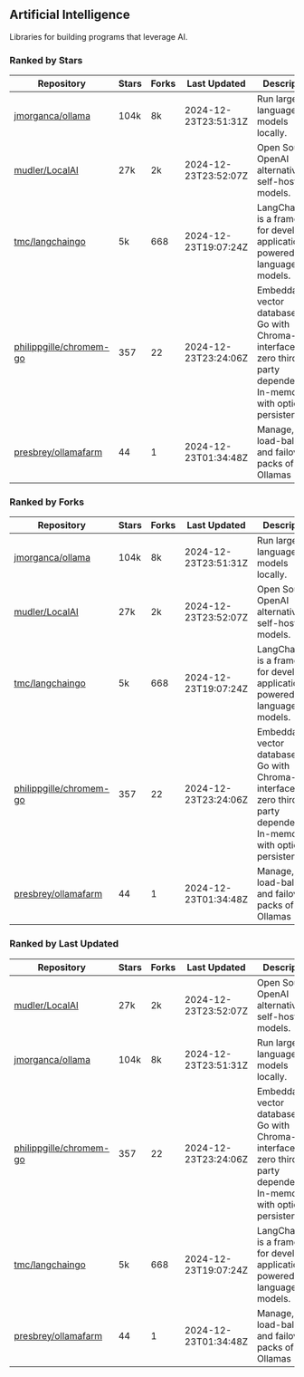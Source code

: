 ## Artificial Intelligence

Libraries for building programs that leverage AI.

### Ranked by Stars

| Repository | Stars | Forks | Last Updated | Description | 
|------------|-------|-------|--------------|-------------|
| [jmorganca/ollama](https://github.com/jmorganca/ollama) | 104k | 8k | 2024-12-23T23:51:31Z |  Run large language models locally. |
| [mudler/LocalAI](https://github.com/mudler/LocalAI) | 27k | 2k | 2024-12-23T23:52:07Z |  Open Source OpenAI alternative, self-host AI models. |
| [tmc/langchaingo](https://github.com/tmc/langchaingo) | 5k | 668 | 2024-12-23T19:07:24Z |  LangChainGo is a framework for developing applications powered by language models. |
| [philippgille/chromem-go](https://github.com/philippgille/chromem-go) | 357 | 22 | 2024-12-23T23:24:06Z |  Embeddable vector database for Go with Chroma-like interface and zero third-party dependencies. In-memory with optional persistence. |
| [presbrey/ollamafarm](https://github.com/presbrey/ollamafarm) | 44 | 1 | 2024-12-23T01:34:48Z |  Manage, load-balance, and failover packs of Ollamas |

### Ranked by Forks

| Repository | Stars | Forks | Last Updated | Description | 
|------------|-------|-------|--------------|-------------|
| [jmorganca/ollama](https://github.com/jmorganca/ollama) | 104k | 8k | 2024-12-23T23:51:31Z |  Run large language models locally. |
| [mudler/LocalAI](https://github.com/mudler/LocalAI) | 27k | 2k | 2024-12-23T23:52:07Z |  Open Source OpenAI alternative, self-host AI models. |
| [tmc/langchaingo](https://github.com/tmc/langchaingo) | 5k | 668 | 2024-12-23T19:07:24Z |  LangChainGo is a framework for developing applications powered by language models. |
| [philippgille/chromem-go](https://github.com/philippgille/chromem-go) | 357 | 22 | 2024-12-23T23:24:06Z |  Embeddable vector database for Go with Chroma-like interface and zero third-party dependencies. In-memory with optional persistence. |
| [presbrey/ollamafarm](https://github.com/presbrey/ollamafarm) | 44 | 1 | 2024-12-23T01:34:48Z |  Manage, load-balance, and failover packs of Ollamas |

### Ranked by Last Updated

| Repository | Stars | Forks | Last Updated | Description | 
|------------|-------|-------|--------------|-------------|
| [mudler/LocalAI](https://github.com/mudler/LocalAI) | 27k | 2k | 2024-12-23T23:52:07Z |  Open Source OpenAI alternative, self-host AI models. |
| [jmorganca/ollama](https://github.com/jmorganca/ollama) | 104k | 8k | 2024-12-23T23:51:31Z |  Run large language models locally. |
| [philippgille/chromem-go](https://github.com/philippgille/chromem-go) | 357 | 22 | 2024-12-23T23:24:06Z |  Embeddable vector database for Go with Chroma-like interface and zero third-party dependencies. In-memory with optional persistence. |
| [tmc/langchaingo](https://github.com/tmc/langchaingo) | 5k | 668 | 2024-12-23T19:07:24Z |  LangChainGo is a framework for developing applications powered by language models. |
| [presbrey/ollamafarm](https://github.com/presbrey/ollamafarm) | 44 | 1 | 2024-12-23T01:34:48Z |  Manage, load-balance, and failover packs of Ollamas |

